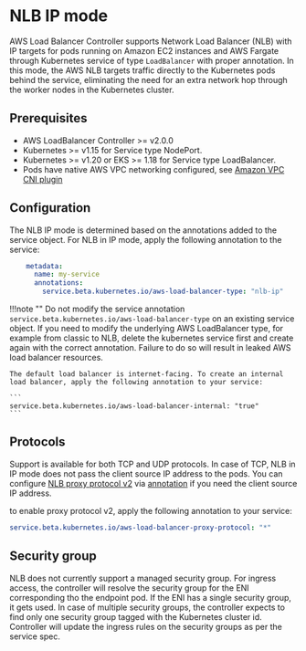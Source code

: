 # NLB IP mode
AWS Load Balancer Controller supports Network Load Balancer (NLB) with IP targets for pods running on Amazon EC2 instances and AWS Fargate through Kubernetes service of type `LoadBalancer` with proper annotation. In this mode, the AWS NLB targets traffic directly to the Kubernetes pods behind the service, eliminating the need for an extra network hop through the worker nodes in the Kubernetes cluster.

## Prerequisites
* AWS LoadBalancer Controller >= v2.0.0
* Kubernetes >= v1.15 for Service type NodePort.
* Kubernetes >= v1.20 or EKS >= 1.18 for Service type LoadBalancer.
* Pods have native AWS VPC networking configured, see [Amazon VPC CNI plugin](https://github.com/aws/amazon-vpc-cni-k8s)

## Configuration
The NLB IP mode is determined based on the annotations added to the service object. For NLB in IP mode, apply the following annotation to the service:
```yaml
    metadata:
      name: my-service
      annotations:
        service.beta.kubernetes.io/aws-load-balancer-type: "nlb-ip"
```

!!!note ""
    Do not modify the service annotation `service.beta.kubernetes.io/aws-load-balancer-type` on an existing service object. If you need to modify the underlying AWS LoadBalancer type, for example from classic to NLB, delete the kubernetes service first and create again with the correct annotation. Failure to do so will result in leaked AWS load balancer resources.

    The default load balancer is internet-facing. To create an internal load balancer, apply the following annotation to your service:

    ```
    service.beta.kubernetes.io/aws-load-balancer-internal: "true"
    ```

## Protocols
Support is available for both TCP and UDP protocols. In case of TCP, NLB in IP mode does not pass the client source IP address to the pods. You can configure [NLB proxy protocol v2](https://docs.aws.amazon.com/elasticloadbalancing/latest/network/load-balancer-target-groups.html#proxy-protocol) via [annotation](https://kubernetes.io/docs/concepts/services-networking/service/#proxy-protocol-support-on-aws) if you need the client source IP address.

to enable proxy protocol v2, apply the following annotation to your service:
```yaml
service.beta.kubernetes.io/aws-load-balancer-proxy-protocol: "*"
```

## Security group
NLB does not currently support a managed security group. For ingress access, the controller will resolve the security group for the ENI corresponding tho the endpoint pod. If the ENI has a single security group, it gets used. In case of multiple security groups, the controller expects to find only one security group tagged with the Kubernetes cluster id. Controller will update the ingress rules on the security groups as per the service spec.